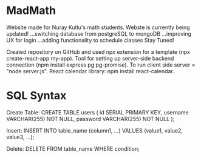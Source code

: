 # MadMath

Website made for Nuray Kutlu's math students.
Webste is currently being updated! 
...switching database from postgreSQL to mongoDB
...improving UX for login
...adding functionality to schedule classes
Stay Tuned!

Created repository on GitHub and used npx extension for a template (npx create-react-app my-app).
Tool for setting up server-side backend connection (npm install express pg pg-promise).
To run client side server = "node server.js".
React calendar library: npm install react-calendar.

# SQL Syntax

Create Table:
CREATE TABLE users (
id SERIAL PRIMARY KEY,
username VARCHAR(255) NOT NULL,
password VARCHAR(255) NOT NULL
);

Insert:
INSERT INTO table_name (column1, ...)
VALUES (value1, value2, value3, ...);

Delete:
DELETE FROM table_name WHERE condition;
